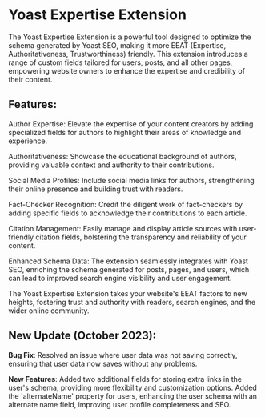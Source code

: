 # Yoast Expertise Extension
The Yoast Expertise Extension is a powerful tool designed to optimize the schema generated by Yoast SEO, making it more EEAT (Expertise, Authoritativeness, Trustworthiness) friendly. This extension introduces a range of custom fields tailored for users, posts, and all other pages, empowering website owners to enhance the expertise and credibility of their content.

## Features:

Author Expertise: Elevate the expertise of your content creators by adding specialized fields for authors to highlight their areas of knowledge and experience.

Authoritativeness: Showcase the educational background of authors, providing valuable context and authority to their contributions.

Social Media Profiles: Include social media links for authors, strengthening their online presence and building trust with readers.

Fact-Checker Recognition: Credit the diligent work of fact-checkers by adding specific fields to acknowledge their contributions to each article.

Citation Management: Easily manage and display article sources with user-friendly citation fields, bolstering the transparency and reliability of your content.

Enhanced Schema Data: The extension seamlessly integrates with Yoast SEO, enriching the schema generated for posts, pages, and users, which can lead to improved search engine visibility and user engagement.

The Yoast Expertise Extension takes your website's EEAT factors to new heights, fostering trust and authority with readers, search engines, and the wider online community.


## New Update  (October 2023):

**Bug Fix**: Resolved an issue where user data was not saving correctly, ensuring that user data now saves without any problems.

**New Features**:
Added two additional fields for storing extra links in the user's schema, providing more flexibility and customization options.
Added the 'alternateName' property for users, enhancing the user schema with an alternate name field, improving user profile completeness and SEO.

